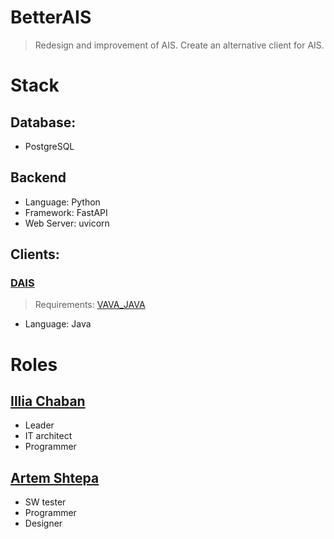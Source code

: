 # BetterAIS
> Redesign and improvement of AIS. Create an alternative client for AIS.

# Stack
## Database:
- PostgreSQL
## Backend
- Language: Python 
- Framework: FastAPI
- Web Server: uvicorn
## Clients:
### [DAIS](https://github.com/BetterAIS/DAIS)
> Requirements: [VAVA_JAVA](https://github.com/miroslav-reiter/VAVA_JAVA/#stru%C4%8Dn%C3%A1-osnova-predmetu)
- Language: Java


# Roles
## [Illia Chaban](https://github.com/ic-it)
- Leader
- IT architect
- Programmer

## [Artem Shtepa](https://github.com/ashtepa)
- SW tester
- Programmer
- Designer
